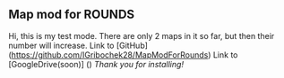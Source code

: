 ## Map mod for ROUNDS
 Hi, this is my test mode. There are only 2 maps in it so far, but then their number will increase.
 Link to [GitHub] (https://github.com/IGribochek28/MapModForRounds)
 Link to [GoogleDrive(soon)] ()
 *Thank you for installing!*